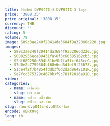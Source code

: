 ```yaml
---
title: ยี่ห้อใหม่ DVP04TC-S DVP04TC S โมดูล
price: '3808.35'
price_original: '3808.35'
currency: THB
discount: ''
rating: 5
volume: 79
image: S89c3ae240f20414da3684f9a32066d220.jpg
images:
  - S89c3ae240f20414da3684f9a32066d220.jpg
  - S0082956ece39431fa56f3c60385162cb3.jpg
  - S2df689250d594b31be9b7fa5fcf645ccG.jpg
  - S7d0e2c7799504bf68e6ed5d1ef9f2567Z.jpg
  - S1ce4f2f7b4854fddb2f0d2d2d8642101R.jpg
  - Se7fcc375329c4678b3f9c781f2016a91D.jpg
video: ''
categories:
  - name: เครื่องมือ
    slug: เคร-องม
  - name: อะไหล่ เครื่องมือ
    slug: อะไหล-เคร-องม
slug: อใหม-dvp04tc-dvp04tc-โมด
encode: oERt0vg
lang: th
---
```

  